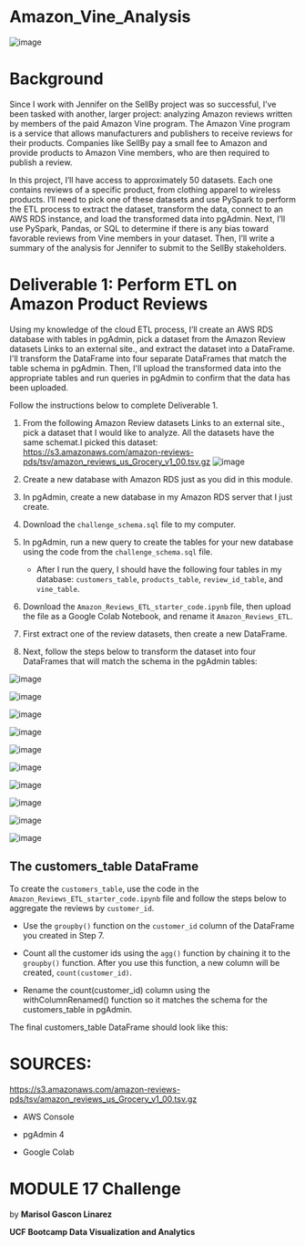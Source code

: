 # Amazon_Vine_Analysis

![image](https://user-images.githubusercontent.com/112348240/216741112-8b3b8ff7-0ba2-4707-b83a-7547fe382c30.png)

# Background
Since I work with Jennifer on the SellBy project was so successful, I’ve been tasked with another, larger project: analyzing Amazon reviews written by members of the paid Amazon Vine program. The Amazon Vine program is a service that allows manufacturers and publishers to receive reviews for their products. Companies like SellBy pay a small fee to Amazon and provide products to Amazon Vine members, who are then required to publish a review.

In this project, I’ll have access to approximately 50 datasets. Each one contains reviews of a specific product, from clothing apparel to wireless products. I’ll need to pick one of these datasets and use PySpark to perform the ETL process to extract the dataset, transform the data, connect to an AWS RDS instance, and load the transformed data into pgAdmin. Next, I’ll use PySpark, Pandas, or SQL to determine if there is any bias toward favorable reviews from Vine members in your dataset. Then, I’ll write a summary of the analysis for Jennifer to submit to the SellBy stakeholders.

# **Deliverable 1: Perform ETL on Amazon Product Reviews** 

Using my knowledge of the cloud ETL process, I’ll create an AWS RDS database with tables in pgAdmin, pick a dataset from the Amazon Review datasets Links to an external site., and extract the dataset into a DataFrame. I'll transform the DataFrame into four separate DataFrames that match the table schema in pgAdmin. Then, I'll upload the transformed data into the appropriate tables and run queries in pgAdmin to confirm that the data has been uploaded.

Follow the instructions below to complete Deliverable 1.

1. From the following Amazon Review datasets Links to an external site., pick a dataset that I would like to analyze. All the datasets have the same schemat.I picked this dataset: https://s3.amazonaws.com/amazon-reviews-pds/tsv/amazon_reviews_us_Grocery_v1_00.tsv.gz
![image](https://user-images.githubusercontent.com/112348240/216742348-29ccedee-019d-4a02-a452-1794ffbabf77.png)


2. Create a new database with Amazon RDS just as you did in this module.

3. In pgAdmin, create a new database in my Amazon RDS server that I just create.

4. Download the `challenge_schema.sql` file to my computer.

5. In pgAdmin, run a new query to create the tables for your new database using the code from the `challenge_schema.sql` file.
    - After I run the query, I should have the following four tables in my database: `customers_table`, `products_table`, `review_id_table`, and `vine_table`.
6. Download the `Amazon_Reviews_ETL_starter_code.ipynb` file, then upload the file as a Google Colab Notebook, and rename it `Amazon_Reviews_ETL`.
7. First extract one of the review datasets, then create a new DataFrame.
8. Next, follow the steps below to transform the dataset into four DataFrames that will match the schema in the pgAdmin tables:


![image](https://user-images.githubusercontent.com/112348240/216742599-847396df-7dfe-4d4f-a340-f5f8f09efda2.png)

![image](https://user-images.githubusercontent.com/112348240/216742611-51fec4f8-e2a5-4902-987e-4928f7a760e7.png)

![image](https://user-images.githubusercontent.com/112348240/216742626-a8f47ec6-7a96-430b-a229-30b360c82254.png)

![image](https://user-images.githubusercontent.com/112348240/216742645-80b2a145-bcda-44b6-a162-6f917c8d0e03.png)

![image](https://user-images.githubusercontent.com/112348240/216742684-d7389ece-2c9c-4742-9948-b826e7820a98.png)

![image](https://user-images.githubusercontent.com/112348240/216742723-6fb6fec4-faa7-4f47-a598-8310a61abae9.png)

![image](https://user-images.githubusercontent.com/112348240/216742742-f449d48a-820e-434e-a466-a6c530554aef.png)

![image](https://user-images.githubusercontent.com/112348240/216742750-746555ff-1c4c-4b78-80d3-9daba47de399.png)

![image](https://user-images.githubusercontent.com/112348240/216742967-0d2c92e6-bbf6-4c9b-9ec9-9fd336f51a1f.png)

![image](https://user-images.githubusercontent.com/112348240/216743089-c5e1d558-b758-409f-bcd3-ab76b24d5ae4.png)

## The customers_table DataFrame
To create the `customers_table`, use the code in the `Amazon_Reviews_ETL_starter_code.ipynb` file and follow the steps below to aggregate the reviews by `customer_id`.

   - Use the `groupby()` function on the `customer_id` column of the DataFrame you created in Step 7.

   - Count all the customer ids using the `agg()` function by chaining it to the `groupby()` function. After you use this function, a new column will be created, `count(customer_id)`.

   - Rename the count(customer_id) column using the withColumnRenamed() function so it matches the schema for the customers_table in pgAdmin.

The final customers_table DataFrame should look like this:



# **SOURCES:**
https://s3.amazonaws.com/amazon-reviews-pds/tsv/amazon_reviews_us_Grocery_v1_00.tsv.gz

- AWS Console

- pgAdmin 4

- Google Colab

# **MODULE 17 Challenge**

by **Marisol Gascon Linarez**

**UCF Bootcamp Data Visualization and Analytics** 
